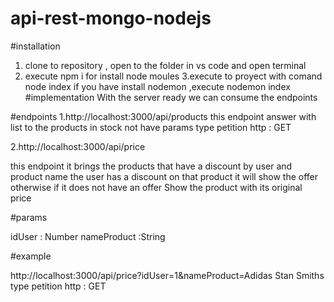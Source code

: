 # api-rest-mongo-nodejs

#installation
1. clone to repository , open to the folder in vs code and open terminal
2. execute npm i for install node moules
3.execute to proyect with comand node index if you have install nodemon ,execute nodemon index
#implementation
With the server ready we can consume the endpoints

#endpoints 
1.http://localhost:3000/api/products
this endpoint answer with list to the products in stock
not have params
type petition http : GET

2.http://localhost:3000/api/price

this endpoint it brings the products that have a discount by user and product name the user has a discount on that product it will show the offer otherwise if it does not have an offer Show the product with its original price

#params 

idUser : Number 
nameProduct :String

#example

http://localhost:3000/api/price?idUser=1&nameProduct=Adidas Stan Smiths
type petition http : GET

